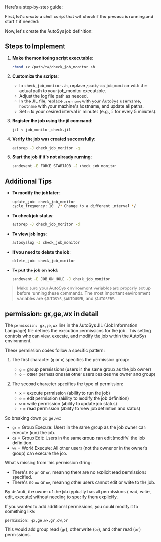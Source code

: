 Here's a step-by-step guide:

First, let's create a shell script that will check if the process is running and start it if needed:

Now, let's create the AutoSys job definition:

## Steps to Implement

1. **Make the monitoring script executable**:
   ```bash
   chmod +x /path/to/check_job_monitor.sh
   ```

2. **Customize the scripts**:
    - In `check_job_monitor.sh`, replace `/path/to/job_monitor` with the actual path to your job_monitor executable.
    - Adjust the log file path as needed.
    - In the JIL file, replace `username` with your AutoSys username, `hostname` with your machine's hostname, and
      update all paths.
    - Set `n` to your desired interval in minutes (e.g., 5 for every 5 minutes).

3. **Register the job using the jil command**:
   ```bash
   jil < job_monitor_check.jil
   ```

4. **Verify the job was created successfully**:
   ```bash
   autorep -J check_job_monitor -q
   ```

5. **Start the job if it's not already running**:
   ```bash
   sendevent -E FORCE_STARTJOB -J check_job_monitor
   ```

## Additional Tips

- **To modify the job later**:
  ```bash
  update_job: check_job_monitor
  cycle_frequency: 10  /* Change to a different interval */
  ```

- **To check job status**:
  ```bash
  autorep -J check_job_monitor -d
  ```

- **To view job logs**:
  ```bash
  autosyslog -J check_job_monitor
  ```

- **If you need to delete the job**:
  ```bash
  delete_job: check_job_monitor
  ```

- **To put the job on hold**:
  ```bash
  sendevent -E JOB_ON_HOLD -J check_job_monitor
  ```

> Make sure your AutoSys environment variables are properly set up before running these commands. The most important
> environment variables are `$AUTOSYS`, `$AUTOUSER`, and `$AUTOSERV`.

## permission: gx,ge,wx in detail

The `permission: gx,ge,wx` line in the AutoSys JIL (Job Information Language) file defines the execution permissions for
the job. This setting controls who can view, execute, and modify the job within the AutoSys environment.

These permission codes follow a specific pattern:

1. The first character (`g` or `o`) specifies the permission group:
    - `g` = group permissions (users in the same group as the job owner)
    - `o` = other permissions (all other users besides the owner and group)

2. The second character specifies the type of permission:
    - `x` = execute permission (ability to run the job)
    - `e` = edit permission (ability to modify the job definition)
    - `w` = write permission (ability to update job status)
    - `r` = read permission (ability to view job definition and status)

So breaking down `gx,ge,wx`:

- `gx` = Group Execute: Users in the same group as the job owner can execute (run) the job.
- `ge` = Group Edit: Users in the same group can edit (modify) the job definition.
- `wx` = World Execute: All other users (not the owner or in the owner's group) can execute the job.

What's missing from this permission string:

- There's no `gr` or `or`, meaning there are no explicit read permissions specified.
- There's no `ow` or `oe`, meaning other users cannot edit or write to the job.

By default, the owner of the job typically has all permissions (read, write, edit, execute) without needing to specify
them explicitly.

If you wanted to add additional permissions, you could modify it to something like:

```
permission: gx,ge,wx,gr,ow,or
```

This would add group read (`gr`), other write (`ow`), and other read (`or`) permissions.

